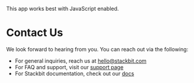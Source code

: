 This app works best with JavaScript enabled.

# Contact Us

We look forward to hearing from you. You can reach out via the following:

- For general inquiries, reach us at <hello@stackbit.com>
- For FAQ and support, visit our [support page](/support/)
- For Stackbit documentation, check out our [docs](/docs/)

<!-- -->

<!-- -->
